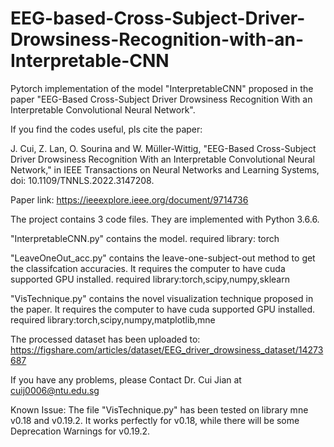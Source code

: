 # EEG-based-Cross-Subject-Driver-Drowsiness-Recognition-with-an-Interpretable-CNN
Pytorch implementation of the model "InterpretableCNN" proposed in the paper "EEG-Based Cross-Subject Driver Drowsiness Recognition With an Interpretable Convolutional Neural Network".

If you find the codes useful, pls cite the paper:

J. Cui, Z. Lan, O. Sourina and W. Müller-Wittig, "EEG-Based Cross-Subject Driver Drowsiness Recognition With an Interpretable Convolutional Neural Network," in IEEE Transactions on Neural Networks and Learning Systems, doi: 10.1109/TNNLS.2022.3147208.

Paper link: https://ieeexplore.ieee.org/document/9714736

The project contains 3 code files. They are implemented with Python 3.6.6.

"InterpretableCNN.py" contains the model. required library: torch

"LeaveOneOut_acc.py" contains the leave-one-subject-out method to get the classifcation accuracies. It requires the computer to have cuda supported GPU installed. required library:torch,scipy,numpy,sklearn

"VisTechnique.py" contains the novel visualization technique proposed in the paper. It requires the computer to have cuda supported GPU installed. required library:torch,scipy,numpy,matplotlib,mne

The processed dataset has been uploaded to: https://figshare.com/articles/dataset/EEG_driver_drowsiness_dataset/14273687

If you have any problems, please Contact Dr. Cui Jian at cuij0006@ntu.edu.sg

Known Issue: The file "VisTechnique.py" has been tested on library mne v0.18 and v0.19.2. It works perfectly for v0.18, while there will be some Deprecation Warnings for v0.19.2.

